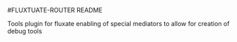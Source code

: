 #FLUXTUATE-ROUTER README

Tools plugin for fluxate enabling of special mediators to allow for creation of debug tools